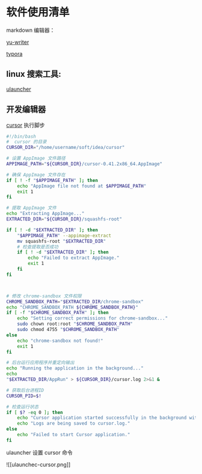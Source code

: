 # 软件使用清单

markdown 编辑器：

[yu-writer](https://hemashushu.github.io/yu-writer.site/)

[typora](https://typora.io/)

## linux 搜索工具:

[ulauncher](https://ulauncher.io/)


## 开发编辑器

[cursor](https://www.cursor.com/)
执行脚步
```sh
#!/bin/bash
#  cursor 的目录
CURSOR_DIR="/home/username/soft/idea/cursor"

# 设置 AppImage 文件路径
APPIMAGE_PATH="${CURSOR_DIR}/cursor-0.41.2x86_64.AppImage"

# 确保 AppImage 文件存在
if [ ! -f "$APPIMAGE_PATH" ]; then
	echo "AppImage file not found at $APPIMAGE_PATH"
	exit 1
fi

# 提取 AppImage 文件
echo "Extracting AppImage..."
EXTRACTED_DIR="${CURSOR_DIR}/squashfs-root"

if [ ! -d "$EXTRACTED_DIR" ]; then
	"$APPIMAGE_PATH" --appimage-extract
	mv squashfs-root "$EXTRACTED_DIR"
	# 检查提取是否成功
	if [ ! -d "$EXTRACTED_DIR" ]; then
		echo "Failed to extract AppImage."
		exit 1
	fi
fi



# 修改 chrome-sandbox 文件权限
CHROME_SANDBOX_PATH="$EXTRACTED_DIR/chrome-sandbox"
echo "CHROME_SANDBOX_PATH ${CHROME_SANDBOX_PATH}"
if [ -f "$CHROME_SANDBOX_PATH" ]; then
	echo "Setting correct permissions for chrome-sandbox..."
	sudo chown root:root "$CHROME_SANDBOX_PATH"
	sudo chmod 4755 "$CHROME_SANDBOX_PATH"
else
	echo "chrome-sandbox not found!"
	exit 1
fi

# 后台运行应用程序并重定向输出
echo "Running the application in the background..."
echo 
"$EXTRACTED_DIR/AppRun" > ${CURSOR_DIR}/cursor.log 2>&1 &

# 获取后台进程ID
CURSOR_PID=$!

# 检查运行状态
if [ $? -eq 0 ]; then
	echo "Cursor application started successfully in the background with PID $CURSOR_PID."
	echo "Logs are being saved to cursor.log."
else
	echo "Failed to start Cursor application."
fi

```

ulauncher 设置 cursor 命令

![[ulaunchec-cursor.png]]